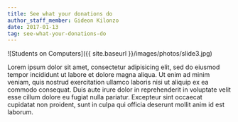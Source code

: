 ```yaml
---
title: See what your donations do
author_staff_member: Gideon Kilonzo
date: 2017-01-13
tag: see-what-your-donations-do
---
```


![Students on Computers]({{ site.baseurl }}/images/photos/slide3.jpg)

Lorem ipsum dolor sit amet, consectetur adipisicing elit, sed do eiusmod tempor incididunt ut labore et dolore magna aliqua. Ut enim ad minim veniam, quis nostrud exercitation ullamco laboris nisi ut aliquip ex ea commodo consequat. Duis aute irure dolor in reprehenderit in voluptate velit esse cillum dolore eu fugiat nulla pariatur. Excepteur sint occaecat cupidatat non proident, sunt in culpa qui officia deserunt mollit anim id est laborum.
